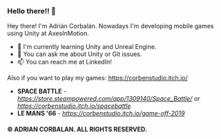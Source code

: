 ### Hello there!! 🤗

Hey there! I'm Adrián Corbalán. Nowadays I'm developing mobile games using Unity at AxesInMotion.

- 🌱 I'm currently learning Unity and Unreal Engine.
- 🤔 You can ask me about Unity or Git issues.
- 📫 You can reach me at LinkedIn! 

Also if you want to play my games: https://corbenstudio.itch.io/

- **SPACE BATTLE** - *https://store.steampowered.com/app/1309140/Space_Battle/ or https://corbenstudio.itch.io/spacebattle*
- **LE MANS '66** - *https://corbenstudio.itch.io/game-off-2019*


#### © ADRIAN CORBALAN. ALL RIGHTS RESERVED.
